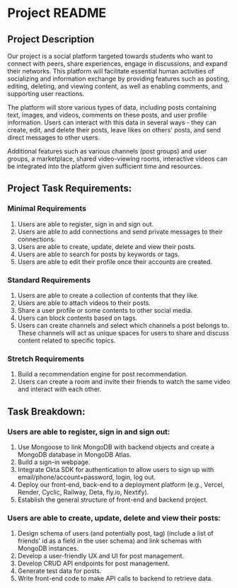 # Project README

## Project Description

Our project is a social platform targeted towards students who want to connect with peers, share experiences, engage in discussions, and expand their networks. This platform will facilitate essential human activities of socializing and information exchange by providing features such as posting, editing, deleting, and viewing content, as well as enabling comments, and supporting user reactions.

The platform will store various types of data, including posts containing text, images, and videos, comments on these posts, and user profile information. Users can interact with this data in several ways - they can create, edit, and delete their posts, leave likes on others' posts, and send direct messages to other users. 

Additional features such as various channels (post groups) and user groups, a marketplace, shared video-viewing rooms, interactive videos can be integrated into the platform given sufficient time and resources. 

## Project Task Requirements:

### Minimal Requirements

1. Users are able to register, sign in and sign out.
2. Users are able to add connections and send private messages to their connections.
3. Users are able to create, update, delete and view their posts.
4. Users are able to search for posts by keywords or tags.
5. Users are able to edit their profile once their accounts are created.

### Standard Requirements

1. Users are able to create a collection of contents that they like.
2. Users are able to attach videos to their posts.
3. Share a user profile or some contents to other social media.
4. Users can block contents based on tags.
5. Users can create channels and select which channels a post belongs to. These channels will act as unique spaces for users to share and discuss content related to specific topics.

### Stretch Requirements

1. Build a recommendation engine for post recommendation.
2. Users can create a room and invite their friends to watch the same video and interact with each other.

## Task Breakdown:

### Users are able to register, sign in and sign out:

1. Use Mongoose to link MongoDB with backend objects and create a MongoDB database in MongoDB Atlas.
2. Build a sign-in webpage.
3. Integrate Okta SDK for authentication to allow users to sign up with email/phone/account+password, login, log out.
4. Deploy our front-end, back-end to a deployment platform (e.g., Vercel, Render, Cyclic, Railway, Deta, fly.io, Nextify).
5. Establish the general structure of front-end and backend project.

### Users are able to create, update, delete and view their posts:

1. Design schema of users (and potentially post, tag) (include a list of friends' id as a field in the user schema) and link schemas with MongoDB instances.
2. Develop a user-friendly UX and UI for post management.
3. Develop CRUD API endpoints for post management.
4. Generate test data for posts.
5. Write front-end code to make API calls to backend to retrieve data.
